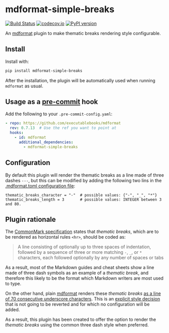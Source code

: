 # mdformat-simple-breaks

[![Build Status][ci-badge]][ci-link]
[![codecov.io][cov-badge]][cov-link]
[![PyPI version][pypi-badge]][pypi-link]

An [mdformat][mdformat] plugin to make thematic breaks rendering style configurable.

## Install

Install with:

```bash
pip install mdformat-simple-breaks
```

After the installation, the plugin will be automatically used when running `mdformat` as usual.

## Usage as a [pre-commit](https://pre-commit.com) hook

Add the following to your `.pre-commit-config.yaml`:

```yaml
- repo: https://github.com/executablebooks/mdformat
  rev: 0.7.13  # Use the ref you want to point at
  hooks:
    - id: mdformat
      additional_dependencies:
        - mdformat-simple-breaks
```

## Configuration

By default this plugin will render the thematic breaks as a line made of three dashes `---`,
but this can be modified by adding the following two lins in the [.mdformat.toml configuration
file][mdformat-toml]:

```
thematic_breaks_character = "-"  # possible values: {"-", "_", "*"}
thematic_breaks_length = 3       # possible values: INTEGER between 3 and 80.
```


## Plugin rationale

The [CommonMark specification][commonmark-spec] states that *thematic breaks*, which are to be
rendered as horizontal rules `<hr>`, should be coded as:

> A line consisting of optionally up to three spaces of indentation, followed by a sequence of
> three or more matching `-`, `_`, or `*` characters, each followed optionally by any number of
> spaces or tabs

As a result, most of the Markdown guides and cheat sheets show a line made of three dash symbols
as an example of a *thematic break*, and therefore this likely to be the format which Markdown
writers are most used to type.

On the other hand, plain [mdformat][mdformat] renders these *thematic breaks* [as a line of 70
consecutive underscore characters][mdformat-thematic-breaks]. This is an [explicit style decision
][style-change] that is not going to be reverted and for which no configuration will be added.

As a result, this plugin has been created to offer the option to render the *thematic breaks*
using the common three dash style when preferred.


[ci-badge]: https://github.com/csala/mdformat-simple-breaks/workflows/CI/badge.svg?branch=master
[ci-link]: https://github.com/csala/mdformat/actions?query=workflow%3ACI+branch%3Amaster+event%3Apush
[cov-badge]: https://codecov.io/gh/csala/mdformat-simple-breaks/branch/master/graph/badge.svg
[cov-link]: https://codecov.io/gh/csala/mdformat-simple-breaks
[pypi-badge]: https://img.shields.io/pypi/v/mdformat-simple-breaks.svg
[pypi-link]: https://pypi.org/project/mdformat-simple-breaks
[mdformat]: https://github.com/executablebooks/mdformat
[commonmark-spec]: https://spec.commonmark.org/0.30/#thematic-breaks
[style-change]: https://github.com/executablebooks/mdformat/issues/69
[mdformat-thematic-breaks]: https://mdformat.readthedocs.io/en/stable/users/style.html#thematic-breaks
[mdformat-toml]: https://mdformat.readthedocs.io/en/stable/users/configuration_file.html
